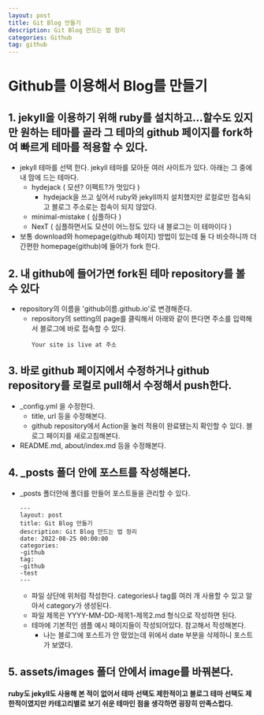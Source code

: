 ```yaml
---
layout: post
title: Git Blog 만들기
description: Git Blog 만드는 법 정리
categories: Github
tag: github
---
```


# Github를 이용해서 Blog를 만들기
## 1. jekyll을 이용하기 위해 ruby를 설치하고...할수도 있지만 원하는 테마를 골라 그 테마의 github 페이지를 fork하여 빠르게 테마를 적용할 수 있다.
  - jekyll 테마를 선택 한다. jekyll 테마를 모아둔 여러 사이트가 있다. 아래는 그 중에 내 맘에 드는 테마다. 
      - hydejack ( 모션? 이펙트?가 멋있다 )
        - hydejack을 쓰고 싶어서 ruby와 jekyll까지 설치했지만 로컬로만 접속되고 블로그 주소로는 접속이 되지 않았다. 
      - minimal-mistake ( 심플하다 )
      - NexT  ( 심플하면서도 모션이 어느정도 있다 내 블로그는 이 테마이다 )
  - 보통 download와 homepage(github 페이지) 방법이 있는데 둘 다 비슷하니까 더 간편한 homepage(github)에 들어가 fork 한다.  

## 2. 내 github에 들어가면 fork된 테마 repository를 볼 수 있다
  - repository의 이름을 'github이름.github.io'로 변경해준다.
    - repository의 setting의 page를 클릭해서 아래와 같이 뜬다면 주소를 입력해서 블로그에 바로 접속할 수 있다.
        ```
        Your site is live at 주소 
        ```
        
## 3. 바로 github 페이지에서 수정하거나 github repository를 로컬로 pull해서 수정해서 push한다.
  - _config.yml 을 수정한다.
    - title, url 등을 수정해본다.
    - github repository에서 Action을 눌러 적용이 완료됐는지 확인할 수 있다. 블로그 페이지를 새로고침해본다.
  - README.md, about/index.md 등을 수정해본다.

## 4. _posts 폴더 안에 포스트를 작성해본다.
  - _posts 폴더안에 폴더를 만들어 포스트들을 관리할 수 있다.  
    ```
    ---
    layout: post
    title: Git Blog 만들기
    description: Git Blog 만드는 법 정리
    date: 2022-08-25 00:00:00
    categories: 
    -github
    tag: 
    -github
    -test
    ---
    ```      
      - 파일 상단에 위처럼 작성한다. categories나 tag를 여러 개 사용할 수 있고 알아서 category가 생성된다.
      - 파일 제목은 YYYY-MM-DD-제목1-제목2.md 형식으로 작성하면 된다.
      - 테마에 기본적인 샘플 예시 페이지들이 작성되어있다. 참고해서 작성해본다.
        - 나는 블로그에 포스트가 안 떴었는데 위에서 date 부분을 삭제하니 포스트가 보였다.

## 5. assets/images 폴더 안에서 image를 바꿔본다.


#### ruby도 jekyll도 사용해 본 적이 없어서 테마 선택도 제한적이고 블로그 테마 선택도 제한적이였지만 카테고리별로 보기 쉬운 테마인 점을 생각하면 굉장히 만족스럽다.
